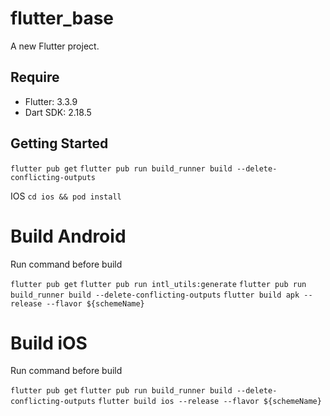 # flutter_base

A new Flutter project.

## Require
- Flutter: 3.3.9
- Dart SDK: 2.18.5

## Getting Started
`flutter pub get`
`flutter pub run build_runner build --delete-conflicting-outputs`

IOS
`cd ios && pod install`

# Build Android
Run command before build

`flutter pub get`
`flutter pub run intl_utils:generate`
`flutter pub run build_runner build --delete-conflicting-outputs`
`flutter build apk --release --flavor ${schemeName}`


# Build iOS
Run command before build

`flutter pub get`
`flutter pub run build_runner build --delete-conflicting-outputs`
`flutter build ios --release --flavor ${schemeName}`